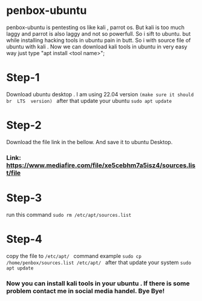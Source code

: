 # penbox-ubuntu
penbox-ubuntu is pentesting os like kali , parrot os. But kali is too much laggy and parrot is also laggy and not so powerfull. So i sift to ubuntu. but while installing hacking tools in ubuntu pain in butt. So i with source file of ubuntu with kali . Now we can download kali tools in ubuntu in very easy way just type "apt install &lt;tool name>";
# Step-1
Download ubuntu desktop . I am using 22.04 version ```(make sure it should br  LTS  version) ```
after that update your ubuntu  ``` sudo apt update  ```
# Step-2
Download the file link in the bellow. And save it to ubuntu Desktop.
### Link: https://www.mediafire.com/file/xe5cebhm7a5isz4/sources.list/file
# Step-3
run this command ``` sudo rm /etc/apt/sources.list ```
# Step-4
copy the file to  ``` /etc/apt/  ``` command example ``` sudo cp /home/penbox/sources.list /etc/apt/  ```
after that update your system  ``` sudo apt update  ```

### Now you can install kali tools in your ubuntu . If there is some problem contact me in social media handel. Bye Bye!

